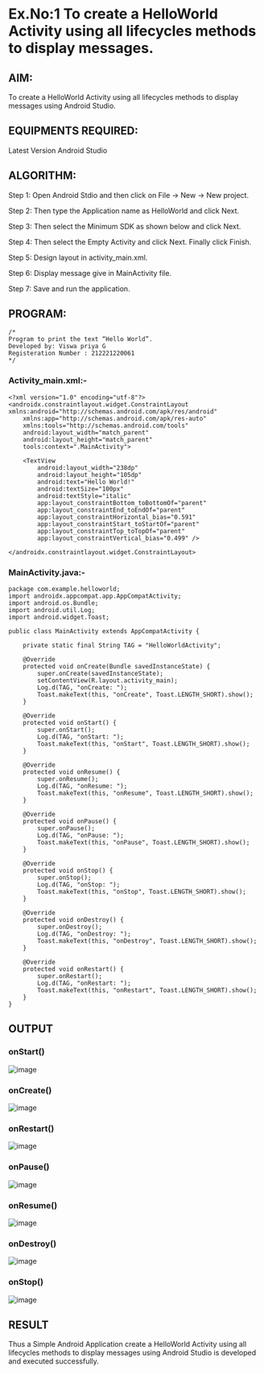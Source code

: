# Ex.No:1 To create a HelloWorld Activity using all lifecycles methods to display messages.


## AIM:

To create a HelloWorld Activity using all lifecycles methods to display messages using Android Studio.

## EQUIPMENTS REQUIRED:

Latest Version Android Studio

## ALGORITHM:

Step 1: Open Android Stdio and then click on File -> New -> New project.

Step 2: Then type the Application name as HelloWorld and click Next. 

Step 3: Then select the Minimum SDK as shown below and click Next.

Step 4: Then select the Empty Activity and click Next. Finally click Finish.

Step 5: Design layout in activity_main.xml.

Step 6: Display message give in MainActivity file.

Step 7: Save and run the application.

## PROGRAM:
```
/*
Program to print the text “Hello World”.
Developed by: Viswa priya G
Registeration Number : 212221220061
*/
```

### Activity_main.xml:-
```
<?xml version="1.0" encoding="utf-8"?>
<androidx.constraintlayout.widget.ConstraintLayout xmlns:android="http://schemas.android.com/apk/res/android"
    xmlns:app="http://schemas.android.com/apk/res-auto"
    xmlns:tools="http://schemas.android.com/tools"
    android:layout_width="match_parent"
    android:layout_height="match_parent"
    tools:context=".MainActivity">

    <TextView
        android:layout_width="238dp"
        android:layout_height="105dp"
        android:text="Hello World!"
        android:textSize="100px"
        android:textStyle="italic"
        app:layout_constraintBottom_toBottomOf="parent"
        app:layout_constraintEnd_toEndOf="parent"
        app:layout_constraintHorizontal_bias="0.591"
        app:layout_constraintStart_toStartOf="parent"
        app:layout_constraintTop_toTopOf="parent"
        app:layout_constraintVertical_bias="0.499" />

</androidx.constraintlayout.widget.ConstraintLayout>
```

### MainActivity.java:-
```
package com.example.helloworld;
import androidx.appcompat.app.AppCompatActivity;
import android.os.Bundle;
import android.util.Log;
import android.widget.Toast;

public class MainActivity extends AppCompatActivity {

    private static final String TAG = "HelloWorldActivity";

    @Override
    protected void onCreate(Bundle savedInstanceState) {
        super.onCreate(savedInstanceState);
        setContentView(R.layout.activity_main);
        Log.d(TAG, "onCreate: ");
        Toast.makeText(this, "onCreate", Toast.LENGTH_SHORT).show();
    }

    @Override
    protected void onStart() {
        super.onStart();
        Log.d(TAG, "onStart: ");
        Toast.makeText(this, "onStart", Toast.LENGTH_SHORT).show();
    }

    @Override
    protected void onResume() {
        super.onResume();
        Log.d(TAG, "onResume: ");
        Toast.makeText(this, "onResume", Toast.LENGTH_SHORT).show();
    }

    @Override
    protected void onPause() {
        super.onPause();
        Log.d(TAG, "onPause: ");
        Toast.makeText(this, "onPause", Toast.LENGTH_SHORT).show();
    }

    @Override
    protected void onStop() {
        super.onStop();
        Log.d(TAG, "onStop: ");
        Toast.makeText(this, "onStop", Toast.LENGTH_SHORT).show();
    }

    @Override
    protected void onDestroy() {
        super.onDestroy();
        Log.d(TAG, "onDestroy: ");
        Toast.makeText(this, "onDestroy", Toast.LENGTH_SHORT).show();
    }

    @Override
    protected void onRestart() {
        super.onRestart();
        Log.d(TAG, "onRestart: ");
        Toast.makeText(this, "onRestart", Toast.LENGTH_SHORT).show();
    }
}
```

## OUTPUT

### onStart()
![image](https://github.com/viswapriyaG/Mobile-Application-Development/assets/131427787/2d7f35f7-35c7-4053-bb14-188cc733c5f0)

### onCreate()
![image](https://github.com/viswapriyaG/Mobile-Application-Development/assets/131427787/d8a307c7-ce73-46b8-b944-d5f50a210d07)

### onRestart()
![image](https://github.com/viswapriyaG/Mobile-Application-Development/assets/131427787/b7a0506e-6151-4714-b8aa-19fd6b71cf92)

### onPause()
![image](https://github.com/viswapriyaG/Mobile-Application-Development/assets/131427787/30a7ac74-925b-4f1c-8a5f-2bb480625a0b)

### onResume()
![image](https://github.com/viswapriyaG/Mobile-Application-Development/assets/131427787/cb6c301b-95f4-4540-af9c-708da44213dc)

### onDestroy()
![image](https://github.com/viswapriyaG/Mobile-Application-Development/assets/131427787/4d21f45a-ef61-47f1-b6f3-7cb85314dbb6)

### onStop()
![image](https://github.com/viswapriyaG/Mobile-Application-Development/assets/131427787/696e474f-dd3b-411f-b1c9-3585f6510944)



## RESULT
Thus a Simple Android Application create a HelloWorld Activity using all lifecycles methods to display messages using Android Studio is developed and executed successfully.
